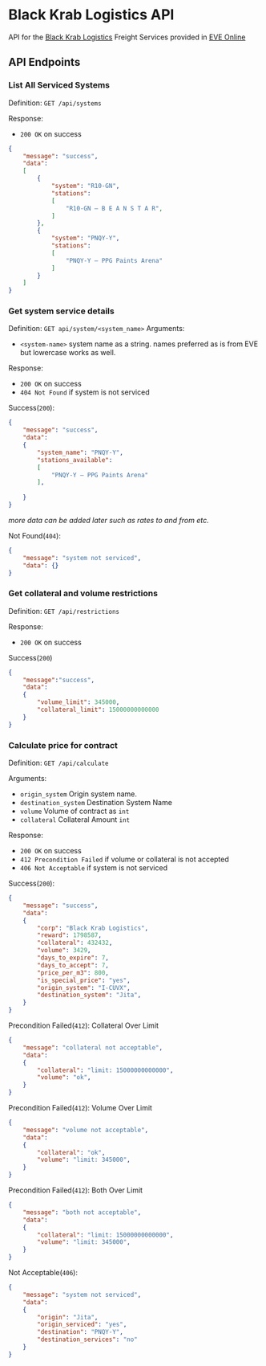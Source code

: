 # Black Krab Logistics API

API for the [Black Krab Logistics](https://gonekrabbing.supply/logistics/) Freight Services provided in [EVE Online](https://www.eveonline.com/)

## API Endpoints

### List All Serviced Systems

Definition: `GET /api/systems`

Response:

-   `200 OK` on success

```json
{
	"message": "success",
    "data": 
    [
        {
        	"system": "R10-GN",
            "stations": 
            [
            	"R10-GN – B E A N S T A R",
            ]
        },
        {
        	"system": "PNQY-Y",
            "stations": 
            [
                "PNQY-Y – PPG Paints Arena"
            ]
        }
    ]
}
```

### Get system service details

Definition: `GET api/system/<system_name>`
Arguments:

-   `<system-name>` system name as a string. names preferred as is from EVE but lowercase works as well.

Response:

-   `200 OK` on success
-   `404 Not Found` if system is not serviced

Success(`200`):

```json
{
	"message": "success",
    "data": 
    {
        "system_name": "PNQY-Y",
        "stations_available": 
        [
            "PNQY-Y – PPG Paints Arena"
        ],
        
    }
}
```

_more data can be added later such as rates to and from etc._

Not Found(`404`):

```json
{
	"message": "system not serviced",
    "data": {}
}
```

### Get collateral and volume restrictions

Definition: `GET /api/restrictions`

Response:

-   `200 OK` on success

Success(`200`)

```json
{
	"message":"success",
    "data": 
    {
    	"volume_limit": 345000,
        "collateral_limit": 15000000000000
    }
}
```

### Calculate price for contract

Definition: `GET /api/calculate`

Arguments:

-   `origin_system` Origin system name.
-   `destination_system` Destination System Name
-   `volume` Volume of contract as `int`
-   `collateral` Collateral Amount `int`

Response:

-   `200 OK` on success
-   `412 Precondition Failed` if volume or collateral is not accepted
-   `406 Not Acceptable` if system is not serviced

Success(`200`):

```json
{
	"message": "success",
    "data": 
    {
    	"corp": "Black Krab Logistics",
        "reward": 1798587,
        "collateral": 432432,
        "volume": 3429,
        "days_to_expire": 7,
        "days_to_accept": 7,
        "price_per_m3": 800,
        "is_special_price": "yes",
        "origin_system": "I-CUVX",
        "destination_system": "Jita",
    }
}
```

Precondition Failed(`412`): Collateral Over Limit

```json
{
	"message": "collateral not acceptable",
    "data": 
    {
    	"collateral": "limit: 15000000000000",
        "volume": "ok",
    }
}
```

Precondition Failed(`412`): Volume Over Limit

```json
{
	"message": "volume not acceptable",
    "data": 
    {
    	"collateral": "ok",
        "volume": "limit: 345000",
    }
}
```

Precondition Failed(`412`): Both Over Limit

```json
{
	"message": "both not acceptable",
    "data": 
    {
    	"collateral": "limit: 15000000000000",
        "volume": "limit: 345000",
    }
}
```

Not Acceptable(`406`):

```json
{
	"message": "system not serviced",
    "data": 
    {
    	"origin": "Jita",
        "origin_serviced": "yes",
        "destination": "PNQY-Y",
        "destination_services": "no"
    }
}
```
